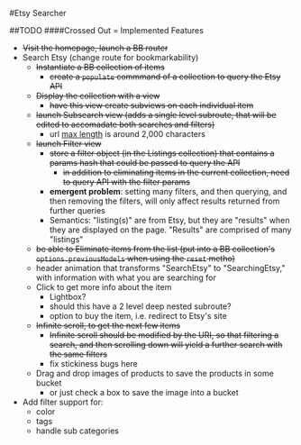 #Etsy Searcher


##TODO
####Crossed Out = Implemented Features
* ~~Visit the homepage, launch a BB router~~
* Search Etsy (change route for bookmarkability)
    * ~~Instantiate a BB collection of items~~
        * ~~create a `populate` commmand of a collection to query the Etsy API~~
    * ~~Display the collection with a view~~
        * ~~have this view create subviews on each individual item~~
    * ~~launch Subsearch view (adds a single level subroute, that will be edited to accomadate both searches and filters)~~
        * url [max length](http://stackoverflow.com/questions/417142/what-is-the-maximum-length-of-a-url-in-different-browsers) is around 2,000 characters
    * ~~launch Filter view~~
        * ~~store a filter object (in the Listings collection) that contains a params hash that could be passed to query the API~~
            * ~~in addition to eliminating items in the current collection, need to query API with the filter params~~
        * **emergent problem**: setting many filters, and then querying, and then removing the filters, will only affect results returned from further queries
        * Semantics: "listing(s)" are from Etsy, but they are "results" when they are displayed on the page. "Results" are comprised of many "listings"
    * ~~be able to Eliminate items from the list (put into a BB collection's `options.previousModels` when using the `reset` metho)~~
    * header animation that transforms "SearchEtsy" to "SearchingEtsy," with information with what you are searching for
    * Click to get more info about the item
        * Lightbox?
        * should this have a 2 level deep nested subroute?
        * option to buy the item, i.e. redirect to Etsy's site
    * ~~Infinite scroll, to get the next few items~~
        * ~~Infinite scroll should be modified by the URI, so that filtering a search, and then scrolling down will yield a further search with the same filters~~
        * fix stickiness bugs here
    * Drag and drop images of products to save the products in some bucket
        * or just check a box to save the image into a bucket
* Add filter support for:
    * color
    * tags
    * handle sub categories
